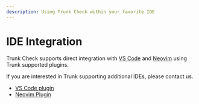 ```yaml
---
description: Using Trunk Check within your favorite IDE
---
```


# IDE Integration

Trunk Check supports direct integration with [VS Code](vs-code.md) and [Neovim](vs-code.md) using Trunk supported plugins.

If you are interested in Trunk supporting additional IDEs, please contact us.

- [VS Code plugin](vs-code.md)
- [Neovim Plugin](neovim-plugin.md)

